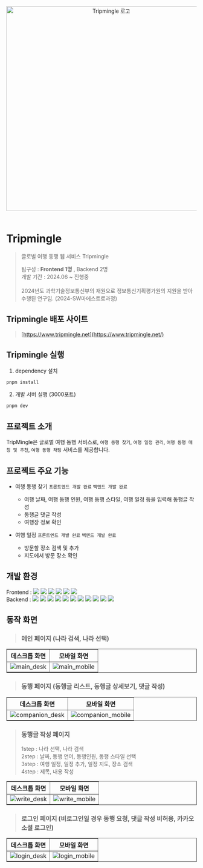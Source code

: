 
<div align="center">
  <img src='https://github.com/user-attachments/assets/508ec400-9dc2-4995-af06-fdb2c0ae0a33' width=540 alt='Tripmingle 로고'/>
</div>

</br>

# Tripmingle

> 글로벌 여행 동행 웹 서비스 Tripmingle
>
> 팀구성 : **Frontend 1명** , Backend 2명 </br>
> 개발 기간 : 2024.06 ~ 진행중 </br></br> 2024년도 과학기술정보통신부의 재원으로 정보통신기획평가원의 지원을 받아 수행된 연구임. (2024-SW마에스트로과정)

## Tripmingle 배포 사이트

> [https://www.tripmingle.net](https://www.tripmingle.net/)

## Tripmingle 실행
1. dependency 설치
```bash
pnpm install
```
2. 개발 서버 실행 (3000포트)
```bash
pnpm dev
```

## 프로젝트 소개
TripMingle은 글로벌 여행 동행 서비스로, `여행 동행 찾기`, `여행 일정 관리`, `여행 동행 매칭 및 추천`, `여행 동행 채팅` 서비스를 제공합니다.

## 프로젝트 주요 기능
- 여행 동행 찾기 `프론트엔드 개발 완료` `백엔드 개발 완료`
  - 여행 날짜, 여행 동행 인원, 여행 동행 스타일, 여행 일정 등을 입력해 동행글 작성
  - 동행글 댓글 작성
  - 여행장 정보 확인
 
- 여행 일정 `프론트엔드 개발 완료` `백엔드 개발 완료`
  - 방문할 장소 검색 및 추가
  - 지도에서 방문 장소 확인
 
## 개발 환경

<div>
  Frontend : 
  <img src="https://img.shields.io/badge/React-v18.0.0-61dafb?style=flat-square&logo=React"/>
  <img src="https://img.shields.io/badge/NextJs-v14.2.3-3178c6?style=flat-square&logo=Next.Js"/>
  <img src="https://img.shields.io/badge/Typescript-v5.0.0-3178c6?style=flat-square&logo=Typescript"/>
  <img src="https://img.shields.io/badge/Zustand-v4.5.3-764abc?style=flat-square&"/>
  <img src="https://img.shields.io/badge/Vanilla--extract-v1.15.3-ff4785?style=flat-square&"/>
  <img src="https://img.shields.io/badge/pnpm-v9.4.0-f69220?style=flat-square&"/>
</div>
<div>
  Backend :
  <img src="https://img.shields.io/badge/Java-555555?style=flat-square&logo=Java"/> 
  <img src="https://img.shields.io/badge/Spring Boot-555555?style=flat-square&logo=Spring Boot"/>
  <img src="https://img.shields.io/badge/Spring Data JPA-555555?style=flat-square&logo=Spring Data JPA"/> 
  <img src="https://img.shields.io/badge/Spring Security-555555?style=flat-square&logo=Spring Security"/> 
  <img src="https://img.shields.io/badge/MySQL-555555?style=flat-square&logo=MySQL"/>
  <img src="https://img.shields.io/badge/Redis-555555?style=flat-square&logo=Redis"/> 
  <img src="https://img.shields.io/badge/MongoDB-555555?style=flat-square&logo=MongoDB"/> 
  <img src="https://img.shields.io/badge/EC2-555555?style=flat-square&logo=Amazon EC2"/> 
  <img src="https://img.shields.io/badge/RDS-555555?style=flat-square&logo=Amazon RDS"/> 
  <img src="https://img.shields.io/badge/AWS OpenSearch-555555?style=flat-square&logo=OpenSearch"/> 
  <img src="https://img.shields.io/badge/S3-555555?style=flat-square&logo=Amazon S3"/>

</div>

## 동작 화면
> ### 메인 페이지 (나라 검색, 나라 선택)

<table border="1" align='center'>
    <tr>
        <th>데스크톱 화면</th>
        <th>모바일 화면</th>
    </tr>
    <tr>
        <td> 
          <img src='https://github.com/user-attachments/assets/e10944e3-e8cd-42f9-bd8e-b1f311de998e'  alt='main_desk' />
        </td>
        <td> 
          <img src='https://github.com/user-attachments/assets/a6a94b93-dd3b-4384-8264-fc2a5fb2a7d5' alt='main_mobile' />
        </td>
    </tr>
</table>

> ### 동행 페이지 (동행글 리스트, 동행글 상세보기, 댓글 작성)

<table border="1" align='center'>
    <tr>
        <th>데스크톱 화면</th>
        <th>모바일 화면</th>
    </tr>
    <tr>
        <td> 
          <img src='https://github.com/user-attachments/assets/5bdb6f47-3ce7-4c96-966a-fa550ad067fd'  alt='companion_desk' />
        </td>
        <td> 
          <img src='https://github.com/user-attachments/assets/6c0153e4-91ff-4bb2-bd56-7b09d5c929f3' alt='companion_mobile' />
        </td>
    </tr>
</table>

> ### 동행글 작성 페이지
> 1step : 나라 선택, 나라 검색 </br>
> 2step : 날짜, 동행 언어, 동행인원, 동행 스타일 선택 </br>
> 3step : 여행 일정, 일정 추가, 일정 지도, 장소 검색 </br> 
> 4step : 제목, 내용 작성

<table border="1" align='center'>
    <tr>
        <th>데스크톱 화면</th>
        <th>모바일 화면</th>
    </tr>
    <tr>
        <td> 
          <img src='https://github.com/user-attachments/assets/03566a4d-34af-4259-9cfd-7a3aca126bd8'  alt='write_desk' />
        </td>
        <td> 
          <img src='https://github.com/user-attachments/assets/fea6b145-7915-4671-aa59-d4e4dc95d492' alt='write_mobile' />
        </td>
    </tr>
</table>





> ### 로그인 페이지 (비로그인일 경우 동행 요청, 댓글 작성 비허용, 카카오 소셜 로그인)

<table border="1" align='center'>
    <tr>
        <th>데스크톱 화면</th>
        <th>모바일 화면</th>
    </tr>
    <tr>
        <td> 
          <img src='https://github.com/user-attachments/assets/5aeeb00a-68e1-4fc6-97d9-919579c48853'  alt='login_desk' />
        </td>
        <td> 
          <img src='https://github.com/user-attachments/assets/92cd85d1-4157-464d-9e7a-e1c3eb9dccd4' alt='login_mobile' />
        </td>
    </tr>
</table>
